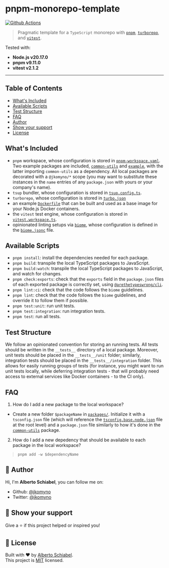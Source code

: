 # pnpm-monorepo-template

[![Github Actions](https://github.com/jkomyno/pnpm-monorepo-template/actions/workflows/ci.yaml/badge.svg?branch=main)](https://github.com/jkomyno/pnpm-monorepo-template/actions/workflows/ci.yaml)

> Pragmatic template for a `TypeScript` monorepo with [`pnpm`](https://pnpm.io), [`turborepo`](https://turborepo.org), and [`vitest`](https://vitest.dev/).

Tested with:
- **Node.js v20.17.0**
- **pnpm v9.11.0**
- **vitest v2.1.2**

---------------------------------------------

## Table of Contents

- [What's Included](#whats-included)
- [Available Scripts](#available-scripts)
- [Test Structure](#test-structure)
- [FAQ](#faq)
- [Author](#-author)
- [Show your support](#-show-your-support)
- [License](#-license)

## What's Included

- `pnpm` workspace, whose configuration is stored in [`pnpm-workspace.yaml`](/pnpm-workspace.yaml). Two example packages are included, [`common-utils`](packages/common-utils) and [`example`](packages/example), with the latter importing `common-utils` as a dependency. All local packages are decorated with a `@jkomyno/*` scope (you may want to substitute these instances in the `name` entries of any `package.json` with yours or your company's name).
- `tsup` bundler, whose configuration is stored in [`tsup.config.ts`](./tsup.config.ts).
- `turborepo`, whose configuration is stored in [`turbo.json`](./turbo.json)
- an example [`Dockerfile`](./Dockerfile.pnpm) that can be built and used as a base image for your Node.js Docker containers.
- the `vitest` test engine, whose configuration is stored in [`vitest.workspace.ts`](./vitest.workspace.ts).
- opinionated linting setups via [`biome`](https://biomejs.dev/), whose configuration is defined in the [`biome.jsonc`](./biome.jsonc) file.

## Available Scripts

- `pnpm install`: install the dependencies needed for each package.
- `pnpm build`: transpile the local TypeScript packages to JavaScript.
- `pnpm build:watch`: transpile the local TypeScript packages to JavaScript, and watch for changes.
- `pnpm check:exports`: check that the `exports` field in the `package.json` files of each exported package is correctly set, using [`@arethetypeswrong/cli`](https://www.npmjs.com/package/@arethetypeswrong/cli).
- `pnpm lint:ci`: check that the code follows the `biome` guidelines.
- `pnpm lint`: check that the code follows the `biome` guidelines, and override it to follow them if possible.
- `pnpm test:unit`: run unit tests.
- `pnpm test:integration`: run integration tests.
- `pnpm test`: run all tests.

## Test Structure

We follow an opinionated convention for storing an running tests.
All tests should be written in the `__tests__` directory of a local package.
Moreover, unit tests should be placed in the `__tests__/unit` folder; similarly, integration tests should be placed in the `__tests__/integration` folder.
This allows for easily running groups of tests (for instance, you might want to run unit tests locally, while deferring integration tests - that will probably need access to external services like Docker containers - to the CI only).

## FAQ

1. How do I add a new package to the local workspace?

- Create a new folder `$packageName` in [`packages/`](packages/). Initialize it with a `tsconfig.json` file (which will reference the [`tsconfig.base.node.json`](./tsconfig.base.node.json) file at the root level) and a `package.json` file similarly to how it's done in the  [`common-utils`](packages/common-utils) package.

2. How do I add a new depedency that should be available to each package in the local workspace?

> `pnpm add -w $dependencyName`

## 👤 Author

Hi, I'm **Alberto Schiabel**, you can follow me on:

- Github: [@jkomyno](https://github.com/jkomyno)
- Twitter: [@jkomyno](https://twitter.com/jkomyno)

## 🦄 Show your support

Give a ⭐️ if this project helped or inspired you!

## 📝 License

Built with ❤️ by [Alberto Schiabel](https://github.com/jkomyno).<br />
This project is [MIT](https://github.com/jkomyno/pnpm-monorepo-example/blob/main/LICENSE) licensed.
